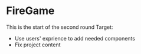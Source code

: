 # FireGame

This is the start of the second round
Target:
+ Use users' exprience to add 
needed components
+ Fix project content
